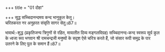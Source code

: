 +++
title = "01 दोहा"

+++
सुद्ध सच्चिदानन्दमय कन्द भानुकुल केतु।  
चरितकरत नर अनुहरत संसृति सागर सेतु॥87॥  

भावार्थ:-शुद्ध (प्रकृतिजन्य त्रिगुणों से रहित, मायातीत दिव्य मङ्गलविग्रह) सच्चिदानन्द-कन्द स्वरूप सूर्य कुल के ध्वजा रूप भगवान श्री रामचन्द्रजी मनुष्यों के सदृश ऐसे चरित्र करते हैं, जो संसार रूपी समुद्र के पार उतरने के लिए पुल के समान हैं॥87॥  



